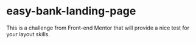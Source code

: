 # easy-bank-landing-page
This is a challenge from Front-end Mentor that will provide a nice test for your layout skills. 
